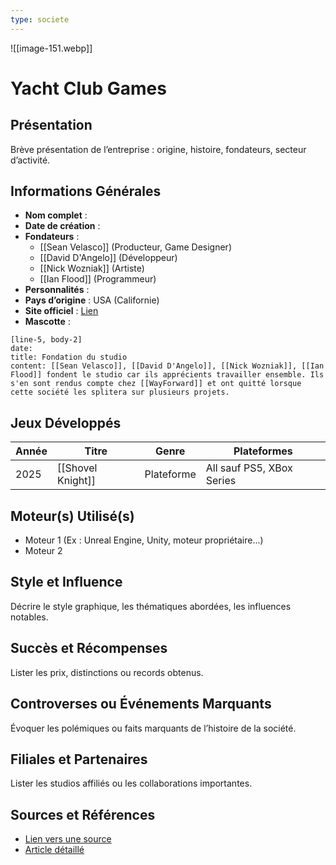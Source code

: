 ```yaml
---
type: societe
---
```

![[image-151.webp]]
# Yacht Club Games

## Présentation
Brève présentation de l’entreprise : origine, histoire, fondateurs, secteur d’activité.

## Informations Générales
- **Nom complet** :  
- **Date de création** :  
- **Fondateurs** :
	- [[Sean Velasco]] (Producteur, Game Designer)
	- [[David D'Angelo]] (Développeur)
	- [[Nick Wozniak]] (Artiste)
	- [[Ian Flood]] (Programmeur)
- **Personnalités** :
- **Pays d’origine** :  USA (Californie)
- **Site officiel** : [Lien](#)  
- **Mascotte** :

```timeline-labeled
[line-5, body-2]
date: 
title: Fondation du studio 
content: [[Sean Velasco]], [[David D'Angelo]], [[Nick Wozniak]], [[Ian Flood]] fondent le studio car ils apprécients travailler ensemble. Ils s'en sont rendus compte chez [[WayForward]] et ont quitté lorsque cette société les splitera sur plusieurs projets.
```

## Jeux Développés
| Année | Titre             | Genre      | Plateformes               |
| ----- | ----------------- | ---------- | ------------------------- |
| 2025  | [[Shovel Knight]] | Plateforme | All sauf PS5, XBox Series |

## Moteur(s) Utilisé(s)
- Moteur 1 (Ex : Unreal Engine, Unity, moteur propriétaire...)
- Moteur 2

## Style et Influence
Décrire le style graphique, les thématiques abordées, les influences notables.

## Succès et Récompenses
Lister les prix, distinctions ou records obtenus.

## Controverses ou Événements Marquants
Évoquer les polémiques ou faits marquants de l’histoire de la société.

## Filiales et Partenaires
Lister les studios affiliés ou les collaborations importantes.

## Sources et Références
- [Lien vers une source](#)
- [Article détaillé](#)
